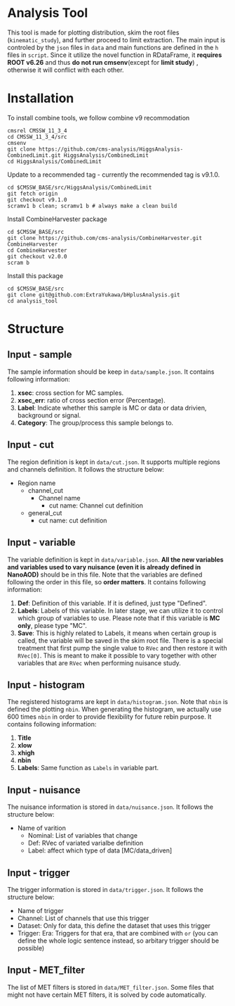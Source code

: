 # Analysis Tool
This tool is made for plotting distribution, skim the root files (`kinematic_study`), and further proceed to limit extraction. The main input is controled by the `json` files in `data` and main functions are defined in the `h` files in `script`. Since it utilize the novel function in RDataFrame, it **requires ROOT v6.26** and thus **do not run cmsenv**(except for **limit study**) , otherwise it will conflict with each other.
# Installation
To install combine tools, we follow combine v9 recommodation
```
cmsrel CMSSW_11_3_4
cd CMSSW_11_3_4/src
cmsenv
git clone https://github.com/cms-analysis/HiggsAnalysis-CombinedLimit.git HiggsAnalysis/CombinedLimit
cd HiggsAnalysis/CombinedLimit
```
Update to a recommended tag - currently the recommended tag is v9.1.0.
```
cd $CMSSW_BASE/src/HiggsAnalysis/CombinedLimit
git fetch origin
git checkout v9.1.0
scramv1 b clean; scramv1 b # always make a clean build
```
Install CombineHarvester package
```
cd $CMSSW_BASE/src
git clone https://github.com/cms-analysis/CombineHarvester.git CombineHarvester
cd CombineHarvester
git checkout v2.0.0
scram b
```
Install this package
```
cd $CMSSW_BASE/src
git clone git@github.com:ExtraYukawa/bHplusAnalysis.git
cd analysis_tool
```
# Structure
## Input - sample
The sample information should be keep in `data/sample.json`. It contains following information:
1. **xsec**:  cross section for MC samples.
2. **xsec_err**: ratio of cross section error (Percentage).
3. **Label**: Indicate whether this sample is MC or data or data drivien, background or signal.
4. **Category**: The group/process this sample belongs to.
## Input - cut
The region definition is kept in `data/cut.json`. It supports multiple regions and channels definition. It follows the structure below:
- Region name
  - channel\_cut
    - Channel name
      - cut name: Channel cut definition
  - general\_cut
    - cut name: cut definition
## Input - variable
The variable definition is kept in `data/variable.json`. **All the new variables and variables used to vary nuisance (even it is already defined in NanoAOD)** should be in this file. Note that the variables are defined following the order in this file, so **order matters**. It contains following information:
1. **Def**: Definition of this variable. If it is defined, just type "Defined".
2. **Labels**: Labels of this variable. In later stage, we can utilize it to control which group of variables to use. Please note that if this variable is **MC only**, please type "MC".
3. **Save**: This is highly related to Labels, it means when certain group is called, the variable will be saved in the skim root file.
There is a special treatment that first pump the single value to `RVec` and then restore it with `RVec[0]`. This is meant to make it possible to vary together with other variables that are `RVec` when performing nuisance study.
## Input - histogram
The registered histograms are kept in `data/histogram.json`. Note that `nbin` is defined the plotting `nbin`. When generating the histogram, we actually use 600 times `nbin` in order to provide flexibility for future rebin purpose. It contains following information:
1. **Title**
2. **xlow**
3. **xhigh**
4. **nbin**
5. **Labels**: Same function as `Labels` in variable part.
## Input - nuisance
The nuisance information is stored in `data/nuisance.json`. It follows the structure below:
- Name of varition
  - Nominal: List of variables that change
  - Def: RVec of variated varialbe definition 
  - Label: affect which type of data [MC/data\_driven]
## Input - trigger
The trigger information is stored in `data/trigger.json`. It follows the structure below:
- Name of trigger
 - Channel: List of channels that use this trigger
 - Dataset: Only for data, this define the dataset that uses this trigger
 - Trigger: Era: Triggers for that era, that are combined with `or` (you can define the whole logic sentence instead, so arbitary trigger should be possible)
## Input - MET_filter
The list of MET filters is stored in `data/MET_filter.json`. Some files that might not have certain MET filters, it is solved by code automatically.
